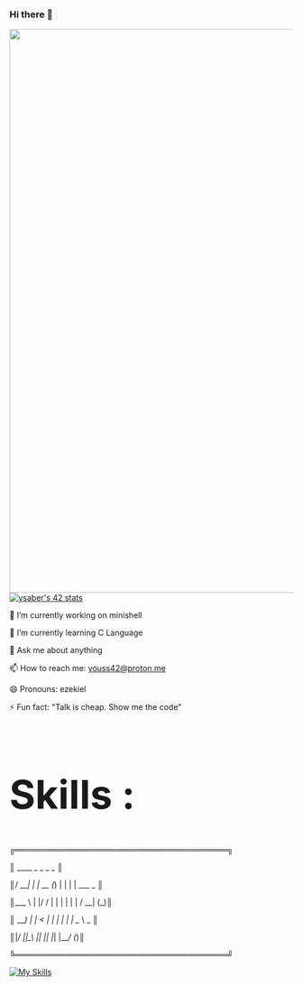### Hi there 👋

<!--
**YouS64/YouS64** is a ✨ _special_ ✨ repository because its `README.md` (this file) appears on your GitHub profile.

Here are some ideas to get you started:

- 🔭 I’m currently working on minishell
- 🌱 I’m currently learning C
- 👯 I’m looking to collaborate on ...
- 🤔 I’m looking for help with ...
- 💬 Ask me about anything
- 📫 How to reach me: youss42@proton.me
- 😄 Pronouns: ezekiel
- ⚡ Fun fact: "Talk is cheap. Show me the code"
-->


<img src="https://user-images.githubusercontent.com/74038190/225813708-98b745f2-7d22-48cf-9150-083f1b00d6c9.gif" width="1000"/>
<a href="https://github.com/oakoudad/badge42"><img src="https://badge.mediaplus.ma/binary/ysaber" alt="ysaber's 42 stats" /></a>


🔭 I’m currently working on minishell

🌱 I’m currently learning C Language 

💬 Ask me about anything

📫 How to reach me: youss42@proton.me

😄 Pronouns: ezekiel

⚡ Fun fact: "Talk is cheap. Show me the code"


<h1 style="font-size: 5em;">Skills :</h1>

╔══════════════════════════════════════╗

║ ____    _      _   _   _             ║

║/ ___|  | | __ (_) | | | |  ___     _ ║

║\___ \  | |/ / | | | | | | / __|   (_)║

║ ___) | |   <  | | | | | | \__ \    _ ║

║|____/  |_|\_\ |_| |_| |_| |___/   (_)║

╚══════════════════════════════════════╝



[![My Skills](https://skillicons.dev/icons?i=cpp,cmake,git,go,bash,py,vim,vscode,aiscript,c,django,docker&theme=light)](https://skillicons.dev)

</body>
</html>



